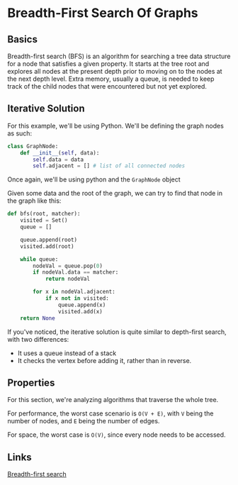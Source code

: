 # Breadth-First Search Of Graphs

## Basics

Breadth-first search (BFS) is an algorithm for searching a tree data structure for a node that satisfies a given property. It starts at the tree root and explores all nodes at the present depth prior to moving on to the nodes at the next depth level. Extra memory, usually a queue, is needed to keep track of the child nodes that were encountered but not yet explored.

## Iterative Solution

For this example, we'll be using Python. We'll be defining the graph nodes as such:

```python
class GraphNode:
    def __init__(self, data):
        self.data = data
        self.adjacent = [] # list of all connected nodes
```

Once again, we'll be using python and  the `GraphNode` object

Given some data and the root of the graph, we can try to find that node in the graph like this:

```python
def bfs(root, matcher):
    visited = Set()
    queue = []

    queue.append(root)
    visited.add(root)

    while queue:
        nodeVal = queue.pop(0)
        if nodeVal.data == matcher:
            return nodeVal

        for x in nodeVal.adjacent:
            if x not in visited:
                queue.append(x)
                visited.add(x)
    return None

```

If you've noticed, the iterative solution is quite similar to depth-first search, with two differences:

- It uses a queue instead of a stack
- It checks the vertex before adding it, rather than in reverse.

## Properties

For this section, we're analyzing algorithms that traverse the whole tree.

For performance, the worst case scenario is `O(V + E)`, with `V` being the number of nodes, and `E` being the number of edges.

For space, the worst case is `O(V)`, since every node needs to be accessed.

## Links

[Breadth-first search](https://en.wikipedia.org/wiki/Breadth-first_search)